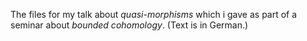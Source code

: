 The files for my talk about *quasi-morphisms* which i gave 
as part of a seminar about *bounded cohomology*. (Text is in German.)
<!--
A compiled version (as pdf) can be found [here](http://homepages.uni-regensburg.de/~prj05723/talk_quasi_morphisms/).-->
